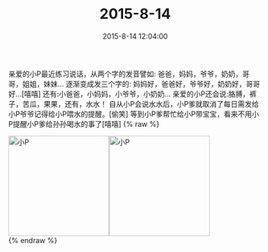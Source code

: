 ﻿---
title: "2015-8-14"
date: 2015-8-14 12:04:00
tags: 文字
categories: 妈妈
---
亲爱的小P最近练习说话，从两个字的发音譬如:
爸爸，妈妈，爷爷，奶奶，哥哥，姐姐，妹妹…
逐渐变成发三个字的:
妈妈好，爸爸好，爷爷好，奶奶好，哥哥好…[嘻嘻]
还有:小爸爸，小妈妈，小爷爷，小奶奶…
亲爱的小P还会说:胳膊，裤子，苦瓜，果果，还有，水水！
自从小P会说水水后，小P爹就取消了每日需发给小P爷爷记得给小P喂水的提醒。[偷笑]
等到小P爹帮忙给小P带宝宝，看来不用小P提醒小P爹给孙孙喝水的事了[嘻嘻]
{% raw %}
<div style="width:500 px">
<div style="float:left; width:100 px"><img src="/images/微信图片_20171011102907.jpg" width="200" alt="小P"></div>
<div style="float:left; width:100 px"><img src="/images/微信图片_20171011102918.jpg" width="200" alt="小P"></div>
<div style="clear:both"></div>
</div>
{% endraw %}
